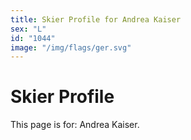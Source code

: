 ```yaml
---
title: Skier Profile for Andrea Kaiser
sex: "L"
id: "1044"
image: "/img/flags/ger.svg" 
---
```


# Skier Profile

This page is for: Andrea Kaiser.
    